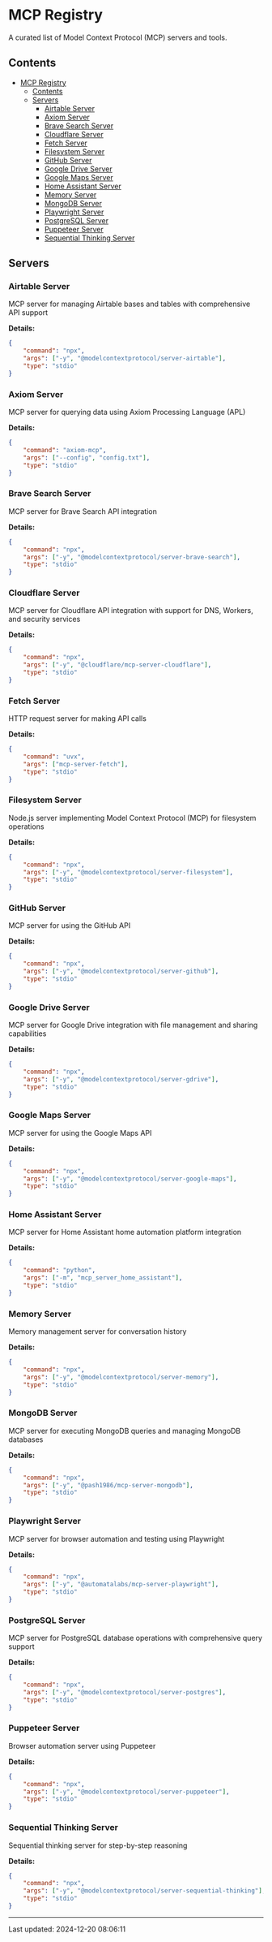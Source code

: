 # MCP Registry

A curated list of Model Context Protocol (MCP) servers and tools.

## Contents

- [MCP Registry](#mcp-registry)
  - [Contents](#contents)
  - [Servers](#servers)
    - [Airtable Server](#airtable-server)
    - [Axiom Server](#axiom-server)
    - [Brave Search Server](#brave-search-server)
    - [Cloudflare Server](#cloudflare-server)
    - [Fetch Server](#fetch-server)
    - [Filesystem Server](#filesystem-server)
    - [GitHub Server](#github-server)
    - [Google Drive Server](#google-drive-server)
    - [Google Maps Server](#google-maps-server)
    - [Home Assistant Server](#home-assistant-server)
    - [Memory Server](#memory-server)
    - [MongoDB Server](#mongodb-server)
    - [Playwright Server](#playwright-server)
    - [PostgreSQL Server](#postgresql-server)
    - [Puppeteer Server](#puppeteer-server)
    - [Sequential Thinking Server](#sequential-thinking-server)

## Servers

### Airtable Server

MCP server for managing Airtable bases and tables with comprehensive API support

**Details:**
```json
{
    "command": "npx",
    "args": ["-y", "@modelcontextprotocol/server-airtable"],
    "type": "stdio"
}
```

### Axiom Server

MCP server for querying data using Axiom Processing Language (APL)

**Details:**
```json
{
    "command": "axiom-mcp",
    "args": ["--config", "config.txt"],
    "type": "stdio"
}
```

### Brave Search Server

MCP server for Brave Search API integration

**Details:**
```json
{
    "command": "npx",
    "args": ["-y", "@modelcontextprotocol/server-brave-search"],
    "type": "stdio"
}
```

### Cloudflare Server

MCP server for Cloudflare API integration with support for DNS, Workers, and security services

**Details:**
```json
{
    "command": "npx",
    "args": ["-y", "@cloudflare/mcp-server-cloudflare"],
    "type": "stdio"
}
```

### Fetch Server

HTTP request server for making API calls

**Details:**
```json
{
    "command": "uvx",
    "args": ["mcp-server-fetch"],
    "type": "stdio"
}
```

### Filesystem Server

Node.js server implementing Model Context Protocol (MCP) for filesystem operations

**Details:**
```json
{
    "command": "npx",
    "args": ["-y", "@modelcontextprotocol/server-filesystem"],
    "type": "stdio"
}
```

### GitHub Server

MCP server for using the GitHub API

**Details:**
```json
{
    "command": "npx",
    "args": ["-y", "@modelcontextprotocol/server-github"],
    "type": "stdio"
}
```

### Google Drive Server

MCP server for Google Drive integration with file management and sharing capabilities

**Details:**
```json
{
    "command": "npx",
    "args": ["-y", "@modelcontextprotocol/server-gdrive"],
    "type": "stdio"
}
```

### Google Maps Server

MCP server for using the Google Maps API

**Details:**
```json
{
    "command": "npx",
    "args": ["-y", "@modelcontextprotocol/server-google-maps"],
    "type": "stdio"
}
```

### Home Assistant Server

MCP server for Home Assistant home automation platform integration

**Details:**
```json
{
    "command": "python",
    "args": ["-m", "mcp_server_home_assistant"],
    "type": "stdio"
}
```

### Memory Server

Memory management server for conversation history

**Details:**
```json
{
    "command": "npx",
    "args": ["-y", "@modelcontextprotocol/server-memory"],
    "type": "stdio"
}
```

### MongoDB Server

MCP server for executing MongoDB queries and managing MongoDB databases

**Details:**
```json
{
    "command": "npx",
    "args": ["-y", "@pash1986/mcp-server-mongodb"],
    "type": "stdio"
}
```

### Playwright Server

MCP server for browser automation and testing using Playwright

**Details:**
```json
{
    "command": "npx",
    "args": ["-y", "@automatalabs/mcp-server-playwright"],
    "type": "stdio"
}
```

### PostgreSQL Server

MCP server for PostgreSQL database operations with comprehensive query support

**Details:**
```json
{
    "command": "npx",
    "args": ["-y", "@modelcontextprotocol/server-postgres"],
    "type": "stdio"
}
```

### Puppeteer Server

Browser automation server using Puppeteer

**Details:**
```json
{
    "command": "npx",
    "args": ["-y", "@modelcontextprotocol/server-puppeteer"],
    "type": "stdio"
}
```

### Sequential Thinking Server

Sequential thinking server for step-by-step reasoning

**Details:**
```json
{
    "command": "npx",
    "args": ["-y", "@modelcontextprotocol/server-sequential-thinking"],
    "type": "stdio"
}
```

---

Last updated: 2024-12-20 08:06:11
